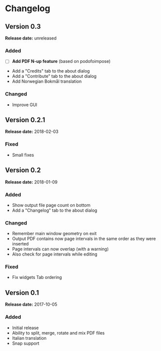 # Changelog

## Version 0.3

**Release date:** unreleased

### Added
- [ ] **Add PDF N-up feature** (based on podofoimpose)
- Add a "Credits" tab to the about dialog
- Add a "Contribute" tab to the about dialog
- Add Norwegian Bokmål translation

### Changed
- Improve GUI

## Version 0.2.1

**Release date:** 2018-02-03

### Fixed
- Small fixes

## Version 0.2

**Release date:** 2018-01-09

### Added
- Show output file page count on bottom
- Add a "Changelog" tab to the about dialog

### Changed
- Remember main window geometry on exit
- Output PDF contains now page intervals in the same order as they were inserted
- Page intervals can now overlap (with a warning)
- Also check for page intervals while editing

### Fixed
- Fix widgets Tab ordering

## Version 0.1

**Release date:** 2017-10-05

### Added
- Initial release
- Ability to split, merge, rotate and mix PDF files
- Italian translation
- Snap support
